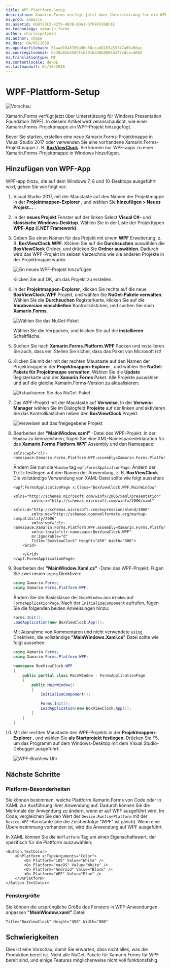 ```yaml
---
title: WPF-Plattform-Setup
description: Xamarin.Forms verfügt jetzt über Unterstützung für die WPF-Plattform
ms.prod: xamarin
ms.assetid: 650723F2-4279-4B7B-B0A1-D7F8FF26BF1E
ms.technology: xamarin-forms
author: charlespetzold
ms.author: chape
ms.date: 04/05/2018
ms.openlocfilehash: 51aad1643709a96c56ccad8187a53f47a65a9dac
ms.sourcegitcommit: bc39d85b4585fcb291bd30b8004b3f7edcac4602
ms.translationtype: MT
ms.contentlocale: de-DE
ms.lasthandoff: 04/16/2018
---
```

# <a name="wpf-platform-setup"></a>WPF-Plattform-Setup

![Vorschau](~/media/shared/preview.png)

Xamarin.Forms verfügt jetzt über Unterstützung für Windows Presentation Foundation (WPF). In diesem Artikel wird veranschaulicht, wie einer Xamarin.Forms-Projektmappe ein WPF-Projekt hinzugefügt.

Bevor Sie starten, erstellen eine neue Xamarin.Forms-Projektmappe in Visual Studio 2017 oder verwenden Sie eine vorhandene Xamarin.Forms-Projektmappe z. B. [ **BoxViewClock**](https://developer.xamarin.com/samples/xamarin-forms/BoxView/BoxViewClock/). Sie können nur WPF-apps zu einer Xamarin.Forms-Projektmappe in Windows hinzufügen.

## <a name="adding-a-wpf-app"></a>Hinzufügen von WPF-App

WPF-app hinzu, die auf dem Windows 7, 8 und 10-Desktops ausgeführt wird, gehen Sie wie folgt vor:

1. Visual Studio-2017, mit der Maustaste auf den Namen der Projektmappe in der **Projektmappen-Explorer** , und wählen Sie **hinzufügen > Neues Projekt...** .

2. In der **neues Projekt** Fenster auf der linken Select **Visual C#-** und **klassische Windows-Desktop**. Wählen Sie in der Liste der Projekttypen **WPF-App ((.NET Framework)**. 

3. Geben Sie einen Namen für das Projekt mit einem **WPF** Erweiterung, z. B. **BoxViewClock.WPF**. Klicken Sie auf die **Durchsuchen** auswählen die **BoxViewClock** Ordner, und drücken Sie **Ordner auswählen**. Dadurch wird das WPF-Projekt im selben Verzeichnis wie die anderen Projekte in der Projektmappe wurde.

    ![Ein neues WPF-Projekt hinzufügen](wpf-images/add-new-project.png "ein neues WPF-Projekt hinzufügen")

    Klicken Sie auf OK, um das Projekt zu erstellen.

4. In der **Projektmappen-Explorer**, klicken Sie rechts auf die neue **BoxViewClock.WPF** Projekt, und wählen Sie **NuGet-Pakete verwalten**. Wählen Sie die **Durchsuchen** Registerkarte, klicken Sie auf die **Vorabversion einschließen** Kontrollkästchen, und suchen Sie nach **Xamarin.Forms**.

    ![Wählen Sie das NuGet-Paket](wpf-images/select-nuget-package.png "wählen Sie das NuGet-Paket")

    Wählen Sie die Verpacken, und klicken Sie auf die **installieren** Schaltfläche.

5. Suchen Sie nach **Xamarin.Forms.Platform.WPF** Packen und installieren Sie auch, dass ein. Stellen Sie sicher, dass das Paket von Microsoft ist!

6. Klicken Sie mit der mit der rechten Maustaste auf den Namen der Projektmappe in der **Projektmappen-Explorer** , und wählen Sie **NuGet-Pakete für Projektmappe verwalten**. Wählen Sie die **Update** Registerkarte und der **Xamarin.Forms** Paket. Alle Projekte auswählen und auf die gleiche Xamarin.Forms-Version zu aktualisieren:

    ![Aktualisieren Sie das NuGet-Paket](wpf-images/update-nuget-package.png "aktualisieren Sie das NuGet-Paket") 

7. Das WPF-Projekt mit der Maustaste auf **Verweise**. In der **Verweis-Manager** wählen Sie im Dialogfeld **Projekte** auf der linken und aktivieren Sie das Kontrollkästchen neben den **BoxViewClock** Projekt:

    ![Verweisen auf das freigegebene Projekt](wpf-images/reference-shared-project.png "verweisen auf das freigegebene Projekt")

8. Bearbeiten der **"MainWindow.xaml"** -Datei des WPF-Projekt. In der `Window` zu kennzeichnen, fügen Sie eine XML-Namespacedeklaration für das **Xamarin.Forms.Platform.WPF** Assembly und den Namespace:

    ```xaml
    xmlns:wpf="clr-namespace:Xamarin.Forms.Platform.WPF;assembly=Xamarin.Forms.Platform.WPF"
    ```

    Ändern Sie nun die `Window` tag `wpf:FormsApplcationPage`. Ändern der `Title` festlegen auf den Namen der Anwendung, z. B. **BoxViewClock**. Die vollständige Verwendung von XAML-Datei sollte wie folgt aussehen:

    ```xaml
    <wpf:FormsApplicationPage x:Class="BoxViewClock.WPF.MainWindow"
            xmlns="http://schemas.microsoft.com/winfx/2006/xaml/presentation"
            xmlns:x="http://schemas.microsoft.com/winfx/2006/xaml"
            xmlns:d="http://schemas.microsoft.com/expression/blend/2008"
            xmlns:mc="http://schemas.openxmlformats.org/markup-compatibility/2006"
            xmlns:wpf="clr-namespace:Xamarin.Forms.Platform.WPF;assembly=Xamarin.Forms.Platform.WPF"
            xmlns:local="clr-namespace:BoxViewClock.WPF"
            mc:Ignorable="d"
            Title="BoxViewClock" Height="450" Width="800">
        <Grid>
        
        </Grid>
    </wpf:FormsApplicationPage>
    ```

9. Bearbeiten der **"MainWindow.Xaml.cs"** -Datei des WPF-Projekt. Fügen Sie zwei neuen `using` Direktiven:

    ```csharp
    using Xamarin.Forms;
    using Xamarin.Forms.Platform.WPF;
    ```

    Ändern Sie die Basisklasse der `MainWindow` aus `Window` auf `FormsApplicationPage`. Nach der `InitializeComponent` aufrufen, fügen Sie die folgenden beiden Anweisungen hinzu:

    ```csharp
    Forms.Init();
    LoadApplication(new BoxViewClock.App());
    ```
    
    Mit Ausnahme von Kommentaren und nicht verwendete `using` Direktiven, die vollständige **"MainWindows.Xaml.cs"** Datei sollte wie folgt aussehen:

    ```csharp
    using Xamarin.Forms;
    using Xamarin.Forms.Platform.WPF;

    namespace BoxViewClock.WPF
    {
        public partial class MainWindow : FormsApplicationPage
        {
            public MainWindow()
            {
                InitializeComponent();

                Forms.Init();
                LoadApplication(new BoxViewClock.App());
            }
        }
    }
    ```

10. Mit der rechten Maustaste des WPF-Projekts in der **Projektmappen-Explorer** , und wählen Sie **als Startprojekt festlegen**. Drücken Sie F5, um das Programm auf dem Windows-Desktop mit dem Visual Studio-Debugger ausgeführt:

    ![WPF-BoxView Uhr](wpf-images/wpf-boxviewclock.png "WPF BoxView Uhr" )

## <a name="next-steps"></a>Nächste Schritte

### <a name="platform-specifics"></a>Platform-Besonderheiten

Sie können bestimmen, welche Plattform Xamarin.Forms von Code oder in XAML zur Ausführung Ihrer Anwendung auf. Dadurch können Sie die Merkmale der Anwendung zu ändern, wenn er auf WPF ausgeführt wird. Im Code, vergleichen Sie den Wert der `Device.RuntimePlatform` mit der `Device.WPF` -Konstante (die die Zeichenfolge "WPF" ist gleich). Wenn eine Übereinstimmung vorhanden ist, wird die Anwendung auf WPF ausgeführt.

In XAML können Sie die `OnPlatform` Tag um einen Eigenschaftswert, der spezifisch für die Plattform auszuwählen:

```xaml
<Button.TextColor>
    <OnPlatform x:TypeArguments="Color">
        <On Platform="iOS" Value="White" />
        <On Platform="macOS" Value="White" />
        <On Platform="Android" Value="Black" />
        <On Platform="WPF" Value="Blue" />
    </OnPlatform>
</Button.TextColor>
```

### <a name="window-size"></a>Fenstergröße

Sie können die ursprüngliche Größe des Fensters in WPF-Anwendungen anpassen **"MainWindow.xaml"** Datei:

```xaml
Title="BoxViewClock" Height="450" Width="800"
```

## <a name="issues"></a>Schwierigkeiten

Dies ist eine Vorschau, damit Sie erwarten, dass nicht alles, was die Produktion bereit ist. Nicht alle NuGet-Pakete für Xamarin.Forms für WPF bereit sind, und einige Features möglicherweise nicht voll funktionsfähig.

